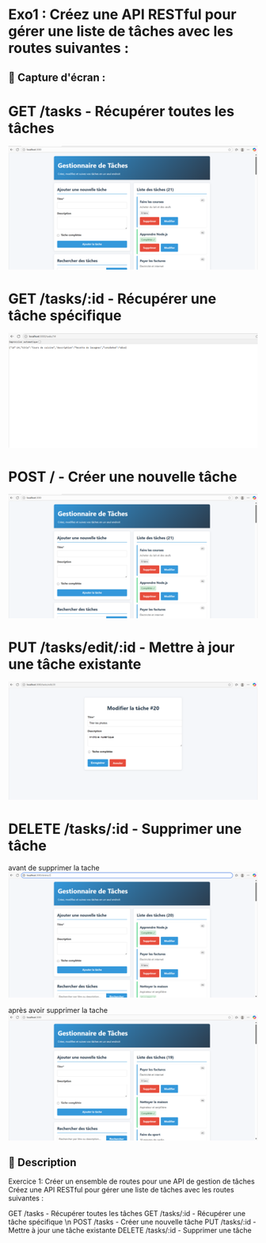 # Exo1 : Créez une API RESTful pour gérer une liste de tâches avec les routes suivantes :


## 📸 Capture d'écran  :

# GET /tasks - Récupérer toutes les tâches
![commande d'execution](../../capture/TP2/EXO1/accueil.png) 

# GET /tasks/:id - Récupérer une tâche spécifique
![Affichage de l'image](../../capture/TP2/EXO1/recuperer_une_tache.png)  

# POST / - Créer une nouvelle tâche
![Affichage de l'image](../../capture/TP2/EXO1/accueil.png)  

# PUT /tasks/edit/:id - Mettre à jour une tâche existante
![Affichage de l'image](../../capture/TP2/EXO1/edit_task.png)  

# DELETE /tasks/:id - Supprimer une tâche

avant de supprimer la tache
![Affichage de l'image](../../capture/TP2/EXO1/AVANT_delete.png)  

après avoir supprimer la tache
![Affichage de l'image](../../capture/TP2/EXO1/AFTER_delete.png)  

## 📝 Description  

Exercice 1: Créer un ensemble de routes pour une API de gestion de tâches
Créez une API RESTful pour gérer une liste de tâches avec les routes suivantes :

GET /tasks - Récupérer toutes les tâches 
GET /tasks/:id - Récupérer une tâche spécifique \n
POST /tasks - Créer une nouvelle tâche
PUT /tasks/:id - Mettre à jour une tâche existante
DELETE /tasks/:id - Supprimer une tâche

